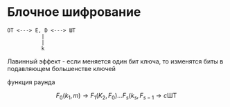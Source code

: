 # Блочное шифрование

```
OT <---> E, D <---> ШТ
           |
           |
           k 
```


Лавинный эффект - если меняется один бит ключа, то изменятся биты в подавляющем большенстве ключей 

функция раунда 

$$
F_0(k_1, m) \to F_1(K_2, F_0) \dots F_s(k_s, F_{s-1} \to c \text{ШТ}
$$
